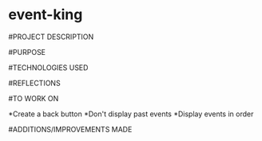 # event-king

#PROJECT DESCRIPTION


#PURPOSE


#TECHNOLOGIES USED

#REFLECTIONS




#TO WORK ON

*Create a back button
*Don't display past events
*Display events in order


#ADDITIONS/IMPROVEMENTS MADE




